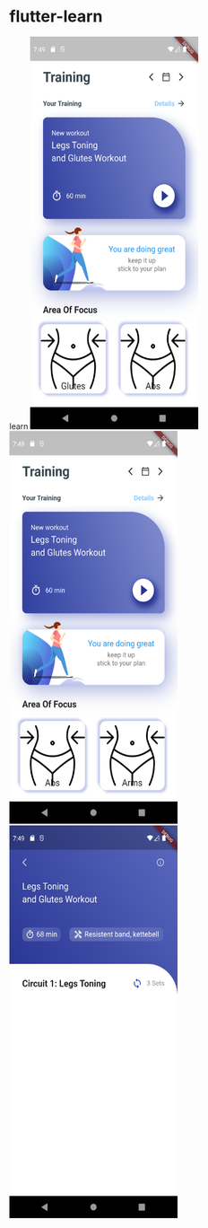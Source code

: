# flutter-learn
learn
<img src ="images/img1.png" width= "300" height="700">
<br>
<img src ="images/img2.png" width= "300" height="700">
<br>
<img src ="images/img3.png" width= "300" height="700">